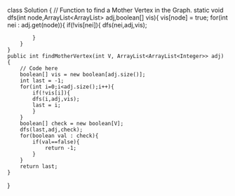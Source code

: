 class Solution {
    // Function to find a Mother Vertex in the Graph.
    static void dfs(int node,ArrayList<ArrayList<Integer>> adj,boolean[] vis){
        vis[node] = true;
        for(int nei : adj.get(node)){
            if(!vis[nei]){
                dfs(nei,adj,vis);
                
            }
        }
    }
    public int findMotherVertex(int V, ArrayList<ArrayList<Integer>> adj) {
        // Code here
        boolean[] vis = new boolean[adj.size()];
        int last = -1;
        for(int i=0;i<adj.size();i++){
            if(!vis[i]){
            dfs(i,adj,vis);
            last = i;
            }
        }
        boolean[] check = new boolean[V];
        dfs(last,adj,check);
        for(boolean val : check){
            if(val==false){
                return -1;
            }
        }
        return last;
    }
}